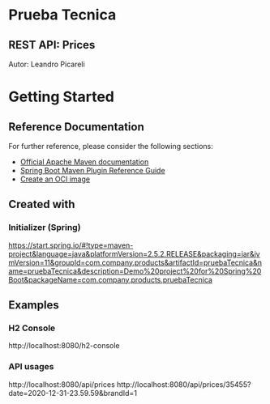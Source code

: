 # Prueba Tecnica

## REST API: Prices
Autor: Leandro Picareli

# Getting Started

## Reference Documentation
For further reference, please consider the following sections:

* [Official Apache Maven documentation](https://maven.apache.org/guides/index.html)
* [Spring Boot Maven Plugin Reference Guide](https://docs.spring.io/spring-boot/docs/2.5.2/maven-plugin/reference/html/)
* [Create an OCI image](https://docs.spring.io/spring-boot/docs/2.5.2/maven-plugin/reference/html/#build-image)

## Created with
### Initializer (Spring)
https://start.spring.io/#!type=maven-project&language=java&platformVersion=2.5.2.RELEASE&packaging=jar&jvmVersion=11&groupId=com.company.products&artifactId=pruebaTecnica&name=pruebaTecnica&description=Demo%20project%20for%20Spring%20Boot&packageName=com.company.products.pruebaTecnica

## Examples

### H2 Console
http://localhost:8080/h2-console

### API usages
http://localhost:8080/api/prices
http://localhost:8080/api/prices/35455?date=2020-12-31-23.59.59&brandId=1
